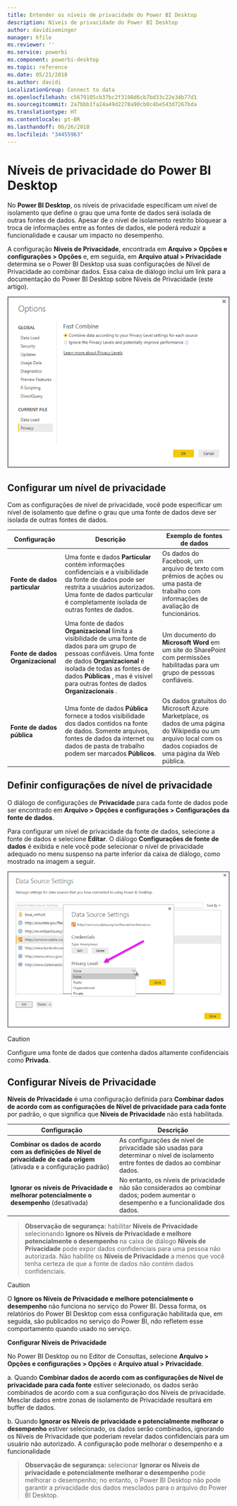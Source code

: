 ```yaml
---
title: Entender os níveis de privacidade do Power BI Desktop
description: Níveis de privacidade do Power BI Desktop
author: davidiseminger
manager: kfile
ms.reviewer: ''
ms.service: powerbi
ms.component: powerbi-desktop
ms.topic: reference
ms.date: 05/21/2018
ms.author: davidi
LocalizationGroup: Connect to data
ms.openlocfilehash: c5679105cb37bc2f3198d6cb7bd33c22e34b77d1
ms.sourcegitcommit: 2a7bbb1fa24a49d2278a90cb0c4be543d7267bda
ms.translationtype: HT
ms.contentlocale: pt-BR
ms.lasthandoff: 06/26/2018
ms.locfileid: "34455963"
---
```

# <a name="power-bi-desktop-privacy-levels"></a>Níveis de privacidade do Power BI Desktop
No **Power BI Desktop**, os níveis de privacidade especificam um nível de isolamento que define o grau que uma fonte de dados será isolada de outras fontes de dados. Apesar de o nível de isolamento restrito bloquear a troca de informações entre as fontes de dados, ele poderá reduzir a funcionalidade e causar um impacto no desempenho.

A configuração **Níveis de Privacidade**, encontrada em **Arquivo > Opções e configurações > Opções** e, em seguida, em **Arquivo atual > Privacidade** determina se o Power BI Desktop usa suas configurações de Nível de Privacidade ao combinar dados. Essa caixa de diálogo inclui um link para a documentação do Power BI Desktop sobre Níveis de Privacidade (este artigo).

![](media/desktop-privacy-levels/desktop_privacylevels1.png)

## <a name="configure-a-privacy-level"></a>Configurar um nível de privacidade
Com as configurações de nível de privacidade, você pode especificar um nível de isolamento que define o grau que uma fonte de dados deve ser isolada de outras fontes de dados.

| Configuração | Descrição | Exemplo de fontes de dados |
| --- | --- | --- |
| **Fonte de dados particular** |Uma fonte e dados **Particular** contém informações confidenciais e a visibilidade da fonte de dados pode ser restrita a usuários autorizados. Uma fonte de dados particular é completamente isolada de outras fontes de dados. |Os dados do Facebook, um arquivo de texto com prêmios de ações ou uma pasta de trabalho com informações de avaliação de funcionários. |
| **Fonte de dados Organizacional** |Uma fonte de dados **Organizacional** limita a visibilidade de uma fonte de dados para um grupo de pessoas confiáveis. Uma fonte de dados **Organizacional** é isolada de todas as fontes de dados **Públicas** , mas é visível para outras fontes de dados **Organizacionais** . |Um documento do **Microsoft Word** em um site do SharePoint com permissões habilitadas para um grupo de pessoas confiáveis. |
| **Fonte de dados pública** |Uma fonte de dados **Pública** fornece a todos visibilidade dos dados contidos na fonte de dados. Somente arquivos, fontes de dados da internet ou dados de pasta de trabalho podem ser marcados **Públicos**. |Os dados gratuitos do Microsoft Azure Marketplace, os dados de uma página do Wikipedia ou um arquivo local com os dados copiados de uma página da Web pública. |

## <a name="configure-privacy-level-settings"></a>Definir configurações de nível de privacidade
O diálogo de configurações de **Privacidade** para cada fonte de dados pode ser encontrado em **Arquivo > Opções e configurações > Configurações da fonte de dados**.

Para configurar um nível de privacidade da fonte de dados, selecione a fonte de dados e selecione **Editar**. O diálogo **Configurações de fonte de dados** é exibida e nele você pode selecionar o nível de privacidade adequado no menu suspenso na parte inferior da caixa de diálogo, como mostrado na imagem a seguir.

![](media/desktop-privacy-levels/desktop_privacylevels2.png)

> [!CAUTION]
> Configure uma fonte de dados que contenha dados altamente confidenciais como **Privada**.
> 

## <a name="configure-privacy-levels"></a>Configurar Níveis de Privacidade
**Níveis de Privacidade** é uma configuração definida para **Combinar dados de acordo com as configurações de Nível de privacidade para cada fonte** por padrão, o que significa que **Níveis de Privacidade** não está habilitada.

| Configuração | Descrição |
| --- | --- |
| **Combinar os dados de acordo com as definições de Nível de privacidade de cada origem** (ativada e a configuração padrão) |As configurações de nível de privacidade são usadas para determinar o nível de isolamento entre fontes de dados ao combinar dados. |
| **Ignorar os níveis de Privacidade e melhorar potencialmente o desempenho** (desativada) |No entanto, os níveis de privacidade não são considerados ao combinar dados; podem aumentar o desempenho e a funcionalidade dos dados. |

> **Observação de segurança:** habilitar **Níveis de Privacidade** selecionando **Ignore os Níveis de Privacidade e melhore potencialmente o desempenho** na caixa de diálogo **Níveis de Privacidade** pode expor dados confidenciais para uma pessoa não autorizada. Não habilite os **Níveis de Privacidade** a menos que você tenha certeza de que a fonte de dados não contém dados confidenciais.
> 
> 

> [!CAUTION]
> O **Ignore os Níveis de Privacidade e melhore potencialmente o desempenho** não funciona no serviço do Power BI. Dessa forma, os relatórios do Power BI Desktop com essa configuração habilitada que, em seguida, são publicados no serviço do Power BI, *não* refletem esse comportamento quando usado no serviço.
> 

**Configurar Níveis de Privacidade**

No Power BI Desktop ou no Editor de Consultas, selecione **Arquivo > Opções e configurações > Opções** e **Arquivo atual > Privacidade**.

a. Quando **Combinar dados de acordo com as configurações de Nível de privacidade para cada fonte** estiver selecionado, os dados serão combinados de acordo com a sua configuração dos Níveis de privacidade. Mesclar dados entre zonas de isolamento de Privacidade resultará em buffer de dados.

b. Quando **Ignorar os Níveis de privacidade e potencialmente melhorar o desempenho** estiver selecionado, os dados serão combinados, ignorando os Níveis de Privacidade que poderiam revelar dados confidenciais para um usuário não autorizado. A configuração pode melhorar o desempenho e a funcionalidade

> **Observação de segurança:** selecionar **Ignorar os Níveis de privacidade e potencialmente melhorar o desempenho** pode melhorar o desempenho; no entanto, o Power BI Desktop não pode garantir a privacidade dos dados mesclados para o arquivo do Power BI Desktop.
> 
> 

